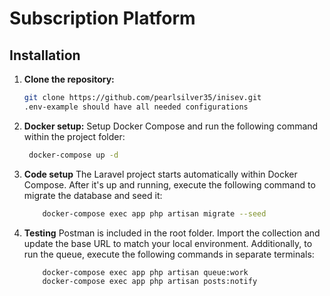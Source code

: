 # Subscription Platform

## Installation

1. **Clone the repository:**

   ```bash
   git clone https://github.com/pearlsilver35/inisev.git
   .env-example should have all needed configurations

   ```

2. **Docker setup:**
Setup Docker Compose and run the following command within the project folder:
   ```bash
    docker-compose up -d
   ```

3. **Code setup**
The Laravel project starts automatically within Docker Compose. 
After it's up and running, execute the following command to migrate the database and seed it:       

    ```bash
        docker-compose exec app php artisan migrate --seed
    ```
4. **Testing**
Postman is included in the root folder. 
Import the collection and update the base URL to match your local environment. 
Additionally, to run the queue, execute the following commands in separate terminals:

    ```bash
        docker-compose exec app php artisan queue:work
        docker-compose exec app php artisan posts:notify
    ```
